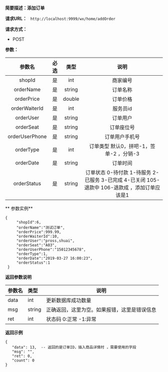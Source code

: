 **简要描述：添加订单** 

**请求URL：** 
` http://localhost:9999/wx/home/addOrder`

**请求方式：**
- POST

**参数：** 

| 参数名 | 必选 | 类型 | 说明 |
| :----: | :----: | :----: |  :----: |
| shopId | 是 | int |商家编号 |
| orderName | 是 | string | 订单名称 |
| orderPrice | 是 | double |订单价格 |
| orderWaiterId | 是 | int |服务员id |
| orderUser | 是 | string |订单用户 |
| orderSeat | 是 | string |订单座位号 |
| orderUserPhone | 是 | string |订单用户手机号 |
| orderType | 是 | int |订单类型 默认0，拼吧-1，签单-2 ，分销-3 |
| orderDate | 是 | string |订单时间 |
| orderStatus | 是 | string |订单状态 0-待付款  1-待服务 2-已服务 3-已完成 4-已关闭  105-退款中  106-退款成 ，添加订单应该是1|

** 参数实例**
```
{
     "shopId":6,
     "orderName":"测试订单",
     "orderPrice":999.99,
     "orderWaiterId":10,
     "orderUser":"pross,shuai",
     "orderSeat":"A03",
     "orderUserPhone":"15012345678",
     "orderType":1,
     "orderDate":"2019-03-27 16:00:23",
     "orderStatus":1
 }

```

 **返回参数说明** 
 
|参数名|类型|说明|
|:-----  |:-----|----- |
|data| int|更新数据库成功数量|
|msg|string|正确返回，这里为空。如果报错，这里是错误信息|
|ret|int|状态码 0:正常  -1:异常|


 **返回示例**
 ``` 
{
    "data": 13,  -- 返回的是订单ID，插入商品详情时 ，需要使用的字段
    "msg": "",
    "ret": 0,
    "count": 0
}
``` 